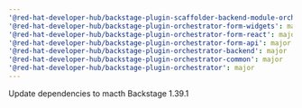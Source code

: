 ```yaml
---
'@red-hat-developer-hub/backstage-plugin-scaffolder-backend-module-orchestrator': major
'@red-hat-developer-hub/backstage-plugin-orchestrator-form-widgets': major
'@red-hat-developer-hub/backstage-plugin-orchestrator-form-react': major
'@red-hat-developer-hub/backstage-plugin-orchestrator-form-api': major
'@red-hat-developer-hub/backstage-plugin-orchestrator-backend': major
'@red-hat-developer-hub/backstage-plugin-orchestrator-common': major
'@red-hat-developer-hub/backstage-plugin-orchestrator': major
---
```


Update dependencies to macth Backstage 1.39.1
